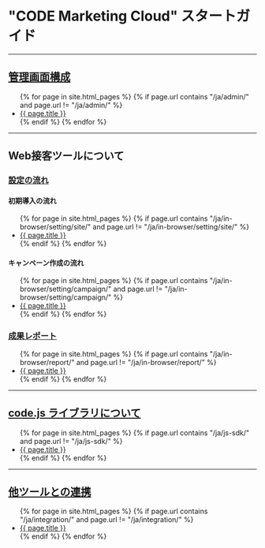 # "CODE Marketing Cloud" スタートガイド

---

## [管理画面構成](/ja/admin/)

<ul>
  {% for page in site.html_pages %}
  {% if page.url contains "/ja/admin/" and page.url != "/ja/admin/" %}
  <li>
    <a href="{{ page.url }}">{{ page.title }}</a>
  </li>
  {% endif %}
  {% endfor %}
</ul>

---

## Web接客ツールについて

### [設定の流れ](/ja/in-browser/setting/)

#### 初期導入の流れ

<ul>
  {% for page in site.html_pages %}
  {% if page.url contains "/ja/in-browser/setting/site/" and page.url != "/ja/in-browser/setting/site/" %}
  <li>
    <a href="{{ page.url }}">{{ page.title }}</a>
  </li>
  {% endif %}
  {% endfor %}
</ul>

#### キャンペーン作成の流れ

<ul>
  {% for page in site.html_pages %}
  {% if page.url contains "/ja/in-browser/setting/campaign/" and page.url != "/ja/in-browser/setting/campaign/" %}
  <li>
    <a href="{{ page.url }}">{{ page.title }}</a>
  </li>
  {% endif %}
  {% endfor %}
</ul>

### [成果レポート](/ja/in-browser/report/)

<ul>
  {% for page in site.html_pages %}
  {% if page.url contains "/ja/in-browser/report/" and page.url != "/ja/in-browser/report/" %}
  <li>
    <a href="{{ page.url }}">{{ page.title }}</a>
  </li>
  {% endif %}
  {% endfor %}
</ul>

<!--
### [動的コンテンツの設定](/ja/in-browser/dynamic-contents/)

<ul>
  {% for page in site.html_pages %}
  {% if page.url contains "/ja/in-browser/dynamic-contents/" and page.url != "/ja/in-browser/dynamic-contents/" %}
  <li>
    <a href="{{ page.url }}">{{ page.title }}</a>
  </li>
  {% endif %}
  {% endfor %}
</ul>
-->


---

## [code.js ライブラリについて](/ja/js-sdk/)

<ul>
  {% for page in site.html_pages %}
  {% if page.url contains "/ja/js-sdk/" and page.url != "/ja/js-sdk/" %}
  <li>
    <a href="{{ page.url }}">{{ page.title }}</a>
  </li>
  {% endif %}
  {% endfor %}
</ul>

---

## [他ツールとの連携](/ja/integration/)

<ul>
  {% for page in site.html_pages %}
  {% if page.url contains "/ja/integration/" and page.url != "/ja/integration/" %}
  <li>
    <a href="{{ page.url }}">{{ page.title }}</a>
  </li>
  {% endif %}
  {% endfor %}
</ul>

